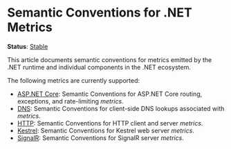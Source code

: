 <!--- Hugo front matter used to generate the website version of this page:
linkTitle: .NET
path_base_for_github_subdir:
  from: tmp/semconv/docs/dotnet/_index.md
  to: dotnet/README.md
--->

# Semantic Conventions for .NET Metrics

**Status**: [Stable][DocumentStatus]

This article documents semantic conventions for metrics emitted by the .NET runtime and individual components in the .NET ecosystem.

The following metrics are currently supported:

* [ASP.NET Core](dotnet-aspnetcore-metrics.md): Semantic Conventions for ASP.NET Core routing, exceptions, and rate-limiting *metrics*.
* [DNS](dotnet-dns-metrics.md): Semantic Conventions for client-side DNS lookups associated with *metrics*.
* [HTTP](dotnet-http-metrics.md): Semantic Conventions for HTTP client and server *metrics*.
* [Kestrel](dotnet-kestrel-metrics.md): Semantic Conventions for Kestrel web server *metrics*.
* [SignalR](dotnet-signalr-metrics.md): Semantic Conventions for SignalR server *metrics*.

[DocumentStatus]: https://opentelemetry.io/docs/specs/otel/document-status
